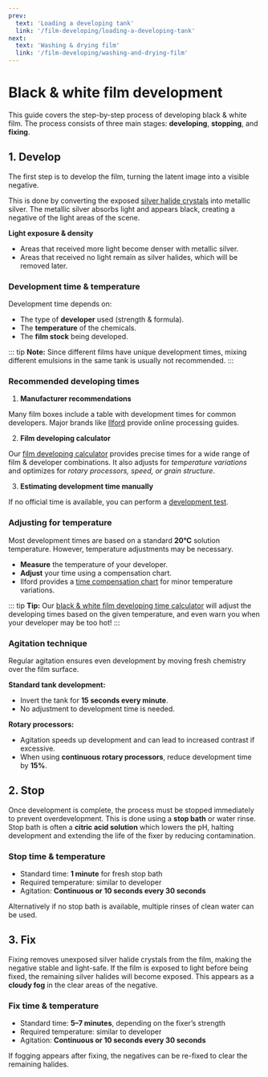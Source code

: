 ```yaml
---
prev: 
  text: 'Loading a developing tank'
  link: '/film-developing/loading-a-developing-tank'
next:
  text: 'Washing & drying film'
  link: '/film-developing/washing-and-drying-film'
---
```

# Black & white film development

This guide covers the step-by-step process of developing black & white film. 
The process consists of three main stages: **developing**, **stopping**, and **fixing**.

## 1. Develop

The first step is to develop the film, turning the latent image into a visible negative. 

This is done by converting the exposed [silver halide crystals](/glossary#silver-halide-crystals) into metallic silver. 
The metallic silver absorbs light and appears black, creating a negative of the light areas of the scene. 

**Light exposure & density** 
- Areas that received more light become denser with metallic silver. 
- Areas that received no light remain as silver halides, which will be removed later. 

### Development time & temperature 

Development time depends on: 
- The type of **developer** used (strength & formula). 
- The **temperature** of the chemicals. 
- The **film stock** being developed. 

::: tip **Note:** 
Since different films have unique development times, mixing different emulsions in the same tank is usually not recommended. 
:::

### Recommended developing times

1. **Manufacturer recommendations** 

Many film boxes include a table with development times for common developers.
Major brands like [Ilford](https://www.ilfordphoto.com/wp/wp-content/uploads/2017/03/Film-processing-chart-.pdf) provide online processing guides. 

2. **Film developing calculator**

Our [film developing calculator](/appendix/black-and-white-film-developing-time-calculator) provides precise times for a wide range of film & developer combinations.
It also adjusts for *temperature variations* and optimizes for *rotary processors, speed, or grain structure*. 

3. **Estimating development time manually** 

If no official time is available, you can perform a [development test](/appendix/black-and-white-film-developing-manual-test).

### Adjusting for temperature 

Most development times are based on a standard **20°C** solution temperature.
However, temperature adjustments may be necessary. 

- **Measure** the temperature of your developer. 
- **Adjust** your time using a compensation chart. 
- Ilford provides a [time compensation chart](https://www.ilfordphoto.com/wp/wp-content/uploads/2017/03/Temperature-compensation-chart.pdf) for minor temperature variations. 

::: tip **Tip:**
Our [black & white film developing time calculator](/appendix/black-and-white-film-developing-time-calculator) will adjust the developing times based on the given temperature, and even warn you when your developer may be too hot! 
:::

### Agitation technique 

Regular agitation ensures even development by moving fresh chemistry over the film surface. 

**Standard tank development:** 
- Invert the tank for **15 seconds every minute**. 
- No adjustment to development time is needed. 

**Rotary processors:** 
- Agitation speeds up development and can lead to increased contrast if excessive.
- When using **continuous rotary processors**, reduce development time by **15%**. 

## 2. Stop

Once development is complete, the process must be stopped immediately to prevent overdevelopment. 
This is done using a **stop bath** or water rinse. 
Stop bath is often a **citric acid solution** which lowers the pH, halting development and extending the life of the fixer by reducing contamination.

### Stop time & temperature 

- Standard time: **1 minute** for fresh stop bath
- Required temperature: similar to developer
- Agitation: **Continuous or 10 seconds every 30 seconds** 

Alternatively if no stop bath is available, multiple rinses of clean water can be used. 

## 3. Fix

Fixing removes unexposed silver halide crystals from the film, making the negative stable and light-safe.
If the film is exposed to light before being fixed, the remaining silver halides will become exposed. 
This appears as a **cloudy fog** in the clear areas of the negative.

### Fix time & temperature

- Standard time: **5–7 minutes**, depending on the fixer’s strength
- Required temperature: similar to developer
- Agitation: **Continuous or 10 seconds every 30 seconds** 

If fogging appears after fixing, the negatives can be re-fixed to clear the remaining halides.
